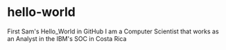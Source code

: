 # hello-world
First Sam's Hello_World in GitHub
I am a Computer Scientist that works as an Analyst in the IBM's SOC in Costa Rica
